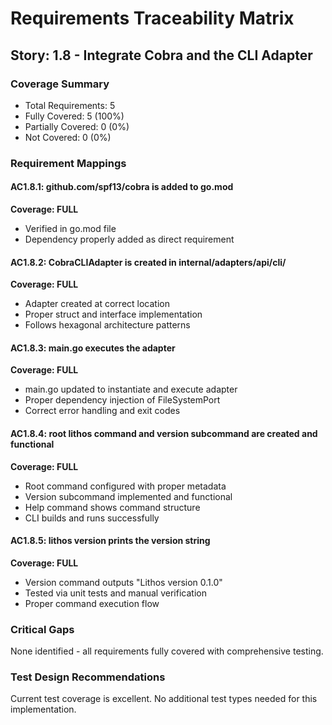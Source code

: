 # Requirements Traceability Matrix

## Story: 1.8 - Integrate Cobra and the CLI Adapter

### Coverage Summary

- Total Requirements: 5
- Fully Covered: 5 (100%)
- Partially Covered: 0 (0%)
- Not Covered: 0 (0%)

### Requirement Mappings

#### AC1.8.1: github.com/spf13/cobra is added to go.mod

**Coverage: FULL**

- Verified in go.mod file
- Dependency properly added as direct requirement

#### AC1.8.2: CobraCLIAdapter is created in internal/adapters/api/cli/

**Coverage: FULL**

- Adapter created at correct location
- Proper struct and interface implementation
- Follows hexagonal architecture patterns

#### AC1.8.3: main.go executes the adapter

**Coverage: FULL**

- main.go updated to instantiate and execute adapter
- Proper dependency injection of FileSystemPort
- Correct error handling and exit codes

#### AC1.8.4: root lithos command and version subcommand are created and functional

**Coverage: FULL**

- Root command configured with proper metadata
- Version subcommand implemented and functional
- Help command shows command structure
- CLI builds and runs successfully

#### AC1.8.5: lithos version prints the version string

**Coverage: FULL**

- Version command outputs "Lithos version 0.1.0"
- Tested via unit tests and manual verification
- Proper command execution flow

### Critical Gaps

None identified - all requirements fully covered with comprehensive testing.

### Test Design Recommendations

Current test coverage is excellent. No additional test types needed for this implementation.

